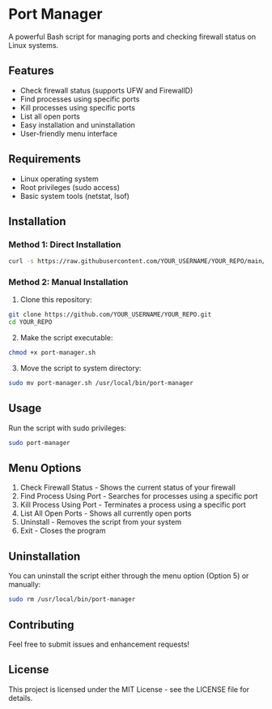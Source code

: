 # Port Manager

A powerful Bash script for managing ports and checking firewall status on Linux systems.

## Features

- Check firewall status (supports UFW and FirewallD)
- Find processes using specific ports
- Kill processes using specific ports
- List all open ports
- Easy installation and uninstallation
- User-friendly menu interface

## Requirements

- Linux operating system
- Root privileges (sudo access)
- Basic system tools (netstat, lsof)

## Installation

### Method 1: Direct Installation

```bash
curl -s https://raw.githubusercontent.com/YOUR_USERNAME/YOUR_REPO/main/install.sh | sudo bash
```

### Method 2: Manual Installation

1. Clone this repository:
```bash
git clone https://github.com/YOUR_USERNAME/YOUR_REPO.git
cd YOUR_REPO
```

2. Make the script executable:
```bash
chmod +x port-manager.sh
```

3. Move the script to system directory:
```bash
sudo mv port-manager.sh /usr/local/bin/port-manager
```

## Usage

Run the script with sudo privileges:

```bash
sudo port-manager
```

## Menu Options

1. Check Firewall Status - Shows the current status of your firewall
2. Find Process Using Port - Searches for processes using a specific port
3. Kill Process Using Port - Terminates a process using a specific port
4. List All Open Ports - Shows all currently open ports
5. Uninstall - Removes the script from your system
6. Exit - Closes the program

## Uninstallation

You can uninstall the script either through the menu option (Option 5) or manually:

```bash
sudo rm /usr/local/bin/port-manager
```

## Contributing

Feel free to submit issues and enhancement requests!

## License

This project is licensed under the MIT License - see the LICENSE file for details. 